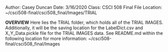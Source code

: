 Author: Casey Duncan
Date: 3/16/2020
Class: CSCI 508 Final
File Location: ~/csci508-final/csci508_final/Images/TRIAL

**OVERVIEW**
Here lies the TRIAL folder, which holds all of the TRIAL IMAGES. Additionally, it will be the saving location for the LabelDict.csv and X_Y_Data.pickle file for the TRIAL IMAGES data. See README.md within the following location for more information:
~/csci508-final/csci508_final/Images
